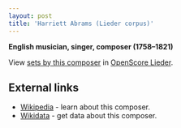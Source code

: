 ```yaml
---
layout: post
title: 'Harriett Abrams (Lieder corpus)'
---
```


__English musician, singer, composer (1758–1821)__

View [sets by this composer] in [OpenScore Lieder].

[sets by this composer]: https://musescore.com/openscore-lieder-corpus/sets?order=title&text=Abrams,+Harriett
[OpenScore Lieder]: https://musescore.com/openscore-lieder-corpus

## External links

- [Wikipedia] - learn about this composer.
- [Wikidata] - get data about this composer.

[Wikipedia]: https://en.wikipedia.org/wiki/Harriett_Abrams
[Wikidata]: https://www.wikidata.org/wiki/Q11925257
